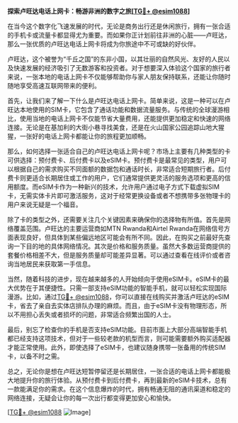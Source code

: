 **探索卢旺达电话上网卡：畅游非洲的数字之旅[[TG💪+ @esim1088](https://t.me/s/esim1088)]**

在当今这个数字化飞速发展的时代，无论是商务出行还是休闲旅行，拥有一张合适的手机卡或流量卡都显得尤为重要。而如果你正计划前往非洲的心脏——卢旺达，那么一张优质的卢旺达电话上网卡将成为你旅途中不可或缺的好伙伴。

卢旺达，这个被誉为“千丘之国”的东非小国，以其壮丽的自然风光、友好的人民以及快速发展的经济吸引了无数游客和投资者。对于想要深入体验这个国家的旅行者来说，一张本地的电话上网卡不仅能够帮助你与家人朋友保持联系，还能让你随时随地享受高速互联网带来的便利。

首先，让我们来了解一下什么是卢旺达电话上网卡。简单来说，这是一种可以在卢旺达本地使用的SIM卡，它包含了通话功能和数据流量服务。与传统的全球漫游相比，使用当地的电话上网卡不仅能节省大量费用，还能提供更加稳定和快速的网络连接。无论是在基加利的大街小巷寻找美食，还是在火山国家公园追踪山地大猩猩，一张好的电话上网卡都能让你的旅程更加顺畅。

那么，如何选择一张适合自己的卢旺达电话上网卡呢？市场上主要有几种类型的卡可供选择：预付费卡、后付费卡以及eSIM卡。预付费卡是最常见的类型，用户可以根据自己的需求购买不同面额的数据包和通话时长，非常适合短期旅行者。后付费卡则更适合长期居住或工作的用户，它们通常提供更灵活的服务选项和更高的信用额度。而eSIM卡作为一种新兴的技术，允许用户通过电子方式下载虚拟SIM卡，无需实体卡片即可激活服务，这对于经常更换设备或者不想携带多张物理卡的用户来说无疑是一个福音。

除了卡的类型之外，还需要关注几个关键因素来确保你的选择物有所值。首先是网络覆盖范围。卢旺达的主要运营商如MTN Rwanda和Airtel Rwanda在网络信号方面表现良好，但具体到某些偏远地区可能会有所不同。因此，在购买之前最好先查询一下目的地的具体网络情况。其次是价格和服务质量。虽然大多数运营商提供的套餐价格相差不大，但是服务质量却可能差异显著。可以通过查看在线评价或者咨询当地居民来获取第一手信息。

当然，随着科技的进步，现在越来越多的人开始倾向于使用eSIM卡。eSIM卡的最大优势在于其便捷性。只需一部支持eSIM功能的智能手机，就可以轻松实现国际漫游。比如，通过[TG💪+ @esim1088](https://t.me/s/esim1088)，你可以直接在线购买并激活卢旺达的eSIM卡，省去了亲自去实体店排队办理的麻烦。而且，由于eSIM卡没有物理形态，所以不用担心丢失或者损坏的问题，非常适合频繁出国的人士。

最后，别忘了检查你的手机是否支持eSIM功能。目前市面上大部分高端智能手机都已经支持这项技术，但对于一些较老款的机型而言，则可能需要额外购买适配器才能正常使用。此外，即使选择了eSIM卡，也建议随身携带一张备用的传统SIM卡，以备不时之需。

总之，无论你是想在卢旺达短暂停留还是长期居住，一张合适的电话上网卡都能极大地提升你的旅行体验。从预付费卡到后付费卡，再到最新的eSIM卡技术，总有一款能满足你的需求。在这个信息爆炸的时代，拥有畅通无阻的通讯渠道和稳定的网络连接，无疑会让你的每一次出行都变得更加安心和愉快。

[[TG💪+ @esim1088](https://t.me/s/esim1088) ![Image](https://i.postimg.cc/4NQfJmqS/Snipaste-2025-05-13-00-14-12.png)]